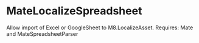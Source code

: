# MateLocalizeSpreadsheet
Allow import of Excel or GoogleSheet to M8.LocalizeAsset. Requires: Mate and MateSpreadsheetParser
